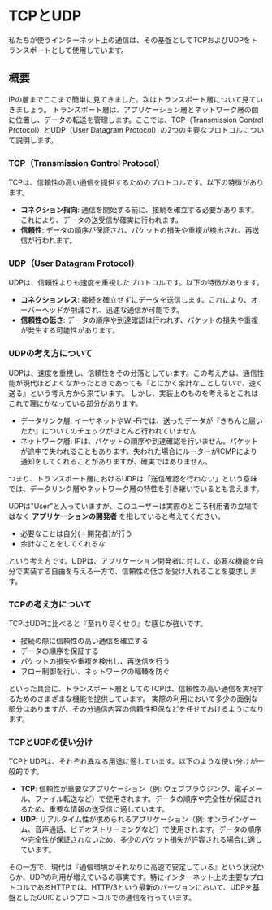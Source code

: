 # TCPとUDP

私たちが使うインターネット上の通信は、その基盤としてTCPおよびUDPをトランスポートとして使用しています。

## 概要

IPの層までここまで簡単に見てきました。次はトランスポート層について見ていきましょう。
トランスポート層は、アプリケーション層とネットワーク層の間に位置し、データの転送を管理します。ここでは、TCP（Transmission Control Protocol）とUDP（User Datagram Protocol）の2つの主要なプロトコルについて説明します。

### TCP（Transmission Control Protocol）

TCPは、信頼性の高い通信を提供するためのプロトコルです。以下の特徴があります。

- **コネクション指向**: 通信を開始する前に、接続を確立する必要があります。これにより、データの送受信が確実に行われます。
- **信頼性**: データの順序が保証され、パケットの損失や重複が検出され、再送信が行われます。

### UDP（User Datagram Protocol）

UDPは、信頼性よりも速度を重視したプロトコルです。以下の特徴があります。

- **コネクションレス**: 接続を確立せずにデータを送信します。これにより、オーバーヘッドが削減され、迅速な通信が可能です。
- **信頼性の低さ**: データの順序や到達確認は行われず、パケットの損失や重複が発生する可能性があります。

### UDPの考え方について

UDPは、速度を重視し、信頼性をその分落としています。この考え方は、通信性能が現代ほどよくなかったときであっても『とにかく余計なことしないで、速く送る』という考え方から来ています。
しかし、実装上のものを考えるとこれはこれで理にかなっている部分があります。

- データリンク層: イーサネットやWi-Fiでは、送ったデータが『きちんと届いたか』についてのチェックがほとんど行われていません
- ネットワーク層: IPは、パケットの順序や到達確認を行いません。パケットが途中で失われることもあります。失われた場合にルーターがICMPにより通知をしてくれることがありますが、確実ではありません。

つまり、トランスポート層におけるUDPは「送信確認を行わない」という意味では、データリンク層やネットワーク層の特性を引き継いでいるとも言えます。

UDPは"User"と入っていますが、このユーザーは実際のところ利用者の立場ではなく **アプリケーションの開発者** を指していると考えてください。

- 必要なことは自分(゠開発者)が行う
- 余計なことをしてくれるな

という考え方です。UDPは、アプリケーション開発者に対して、必要な機能を自分で実装する自由を与える一方で、信頼性の低さを受け入れることを要求します。

### TCPの考え方について

TCPはUDPに比べると『至れり尽くせり』な感じが強いです。

- 接続の際に信頼性の高い通信を確立する
- データの順序を保証する
- パケットの損失や重複を検出し、再送信を行う
- フロー制御を行い、ネットワークの輻輳を防ぐ

といった具合に、トランスポート層としてのTCPは、信頼性の高い通信を実現するためのさまざまな機能を提供しています。
実際の利用において多少の面倒な部分はありますが、その分通信内容の信頼性担保などを任せておけるようになります。

### TCPとUDPの使い分け

TCPとUDPは、それぞれ異なる用途に適しています。以下のような使い分けが一般的です。

- **TCP**: 信頼性が重要なアプリケーション（例: ウェブブラウジング、電子メール、ファイル転送など）で使用されます。データの順序や完全性が保証されるため、重要な情報の送受信に適しています。
- **UDP**: リアルタイム性が求められるアプリケーション（例: オンラインゲーム、音声通話、ビデオストリーミングなど）で使用されます。データの順序や完全性が保証されないため、多少のパケット損失が許容される場合に適しています。

その一方で、現代は『通信環境がそれなりに高速で安定している』という状況からか、UDPの利用が増えているの事実です。特にインターネット上の主要なプロトコルであるHTTPでは、HTTP/3という最新のバージョンにおいて、UDPを基盤としたQUICというプロトコルでの通信を行っています。
